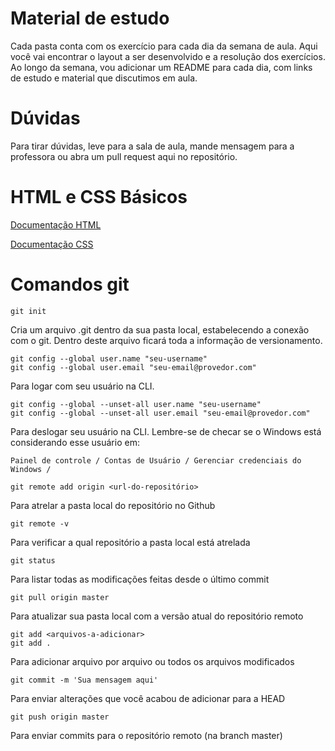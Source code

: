 # Material de estudo

Cada pasta conta com os exercício para cada dia da semana de aula. Aqui você vai encontrar o layout a ser desenvolvido e a resolução dos exercícios. Ao longo da semana, vou adicionar um README para cada dia, com links de estudo e material que discutimos em aula.

# Dúvidas

Para tirar dúvidas, leve para a sala de aula, mande mensagem para a professora ou abra um pull request aqui no repositório.

# HTML e CSS Básicos

[Documentação HTML](https://developer.mozilla.org/pt-BR/docs/Web/HTML)

[Documentação CSS](https://developer.mozilla.org/pt-BR/docs/Web/CSS)


# Comandos git
```
git init
```
Cria um arquivo .git dentro da sua pasta local, estabelecendo a conexão com o git. Dentro deste arquivo ficará toda a informação de versionamento.


```
git config --global user.name "seu-username"
git config --global user.email "seu-email@provedor.com"
```
Para logar com seu usuário na CLI. 

```
git config --global --unset-all user.name "seu-username"
git config --global --unset-all user.email "seu-email@provedor.com"
```
Para deslogar seu usuário na CLI. Lembre-se de checar se o Windows está considerando esse usuário em:

````Painel de controle / Contas de Usuário / Gerenciar credenciais do Windows /````

```
git remote add origin <url-do-repositório>
```
Para atrelar a pasta local do repositório no Github

```
git remote -v
```
Para verificar a qual repositório a pasta local está atrelada

```
git status
```
Para listar todas as modificações feitas desde o último commit

```
git pull origin master
```
Para atualizar sua pasta local com a versão atual do repositório remoto

```
git add <arquivos-a-adicionar>
git add .
```
Para adicionar arquivo por arquivo ou todos os arquivos modificados

```
git commit -m 'Sua mensagem aqui'
```
Para enviar alterações que você acabou de adicionar para a HEAD

```
git push origin master
```

Para enviar commits para o repositório remoto (na branch master)
